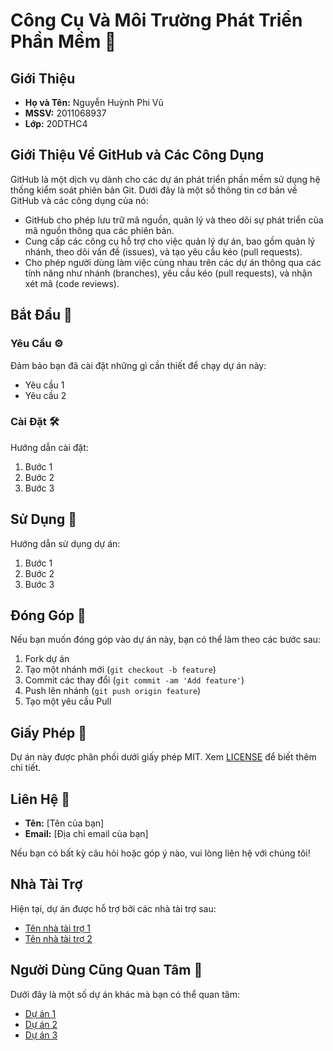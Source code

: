 # Công Cụ Và Môi Trường Phát Triển Phần Mềm 🚀

## Giới Thiệu 
- **Họ và Tên:** Nguyễn Huỳnh Phi Vũ
- **MSSV:** 2011068937 
- **Lớp:** 20DTHC4

## Giới Thiệu Về GitHub và Các Công Dụng

GitHub là một dịch vụ dành cho các dự án phát triển phần mềm sử dụng hệ thống kiểm soát phiên bản Git. Dưới đây là một số thông tin cơ bản về GitHub và các công dụng của nó:

- GitHub cho phép lưu trữ mã nguồn, quản lý và theo dõi sự phát triển của mã nguồn thông qua các phiên bản.
- Cung cấp các công cụ hỗ trợ cho việc quản lý dự án, bao gồm quản lý nhánh, theo dõi vấn đề (issues), và tạo yêu cầu kéo (pull requests).
- Cho phép người dùng làm việc cùng nhau trên các dự án thông qua các tính năng như nhánh (branches), yêu cầu kéo (pull requests), và nhận xét mã (code reviews).

## Bắt Đầu 🎉

### Yêu Cầu ⚙️

Đảm bảo bạn đã cài đặt những gì cần thiết để chạy dự án này:

- Yêu cầu 1
- Yêu cầu 2

### Cài Đặt 🛠️

Hướng dẫn cài đặt:

1. Bước 1
2. Bước 2
3. Bước 3

## Sử Dụng 📘

Hướng dẫn sử dụng dự án:

1. Bước 1
2. Bước 2
3. Bước 3

## Đóng Góp 🤝

Nếu bạn muốn đóng góp vào dự án này, bạn có thể làm theo các bước sau:

1. Fork dự án
2. Tạo một nhánh mới (`git checkout -b feature`)
3. Commit các thay đổi (`git commit -am 'Add feature'`)
4. Push lên nhánh (`git push origin feature`)
5. Tạo một yêu cầu Pull

## Giấy Phép 📝

Dự án này được phân phối dưới giấy phép MIT. Xem [LICENSE](LICENSE) để biết thêm chi tiết.

## Liên Hệ 📧

- **Tên:** [Tên của bạn]
- **Email:** [Địa chỉ email của bạn]

Nếu bạn có bất kỳ câu hỏi hoặc góp ý nào, vui lòng liên hệ với chúng tôi!

## Nhà Tài Trợ

Hiện tại, dự án được hỗ trợ bởi các nhà tài trợ sau:
- [Tên nhà tài trợ 1](https://example.com)
- [Tên nhà tài trợ 2](https://example.com)

## Người Dùng Cũng Quan Tâm 🌟

Dưới đây là một số dự án khác mà bạn có thể quan tâm:
- [Dự án 1](https://github.com/project1)
- [Dự án 2](https://github.com/project2)
- [Dự án 3](https://github.com/project3)
